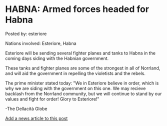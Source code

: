 # HABNA: Armed forces headed for Habna

Posted by: esteriore

Nations involved: Esteriore, Habna

Esteriore will be sending several fighter planes and tanks to Habna in the coming days siding with the Habnian government.

These tanks and fighter planes are some of the strongest in all of Norrland, and will aid the government in repelling the violetists and the rebels. 

The prime minister stated today: "We in Esteriore believe in order, which is why we are siding with the government on this one. We may recieve backlash from the Norrland community, but we will continue to stand by our values and fight for order! Glory to Esteriore!"

-The Dellacità Globe

[Add a news article to this post](http://solborg.xyz/rp/admin.php?event=2016-11-13_armed-forces-headed-for-habna-esteriore)

